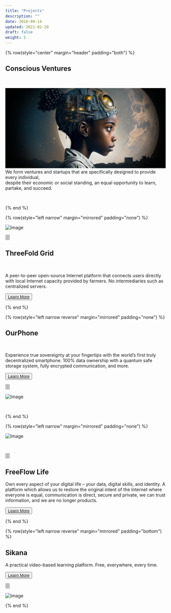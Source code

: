 ```yaml
---
title: "Projects"
description: ""
date: 2018-09-14
updated: 2021-02-20
draft: false
weight: 5
---
```


<div class="container mx-auto">

<!-- section 1 (co-found) -->

{% row(style="center" margin="header" padding="both") %}

## Conscious Ventures

<br>

![Image](img/projects.png#xl#mx-auto)
<br>
We form ventures and startups that are specifically designed to provide every individual, 
<br>
despite their economic or social standing, an equal opportunity to learn, partake, and succeed.


<br>

{% end %}

{% row(style="left narrow" margin="mirrored" padding="none") %}

![Image](img/tf1.png#medium#mx-auto)

|||


## ThreeFold Grid
<br>

A peer-to-peer open-source Internet platform that connects users directly with local Internet capacity provided by farmers. No intermediaries such as centralized servers.



<button>[Learn More](/projects/tfgrid/)</button>

{% end %}

{% row(style="left narrow reverse" margin="mirrored" padding="none") %}

## OurPhone
<br>

Experience true sovereignty at your fingertips with the world’s first truly decentralized smartphone. 100% data ownership with a quantum safe storage system, fully encrypted communication, and more.



<button>[Learn More](/projects/ourphone/)</button>


|||

![Image](img/ourphone1.png#medium#mx-auto)

<br>

{% end %}

{% row(style="left narrow" margin="mirrored" padding="none") %}

![Image](img/ff1.png#medium#mx-auto)

<br>


|||


## FreeFlow Life


Own every aspect of your digital life – your data, digital skills, and identity. A platform which allows us to restore the original intent of the Internet where everyone is equal, communication is direct, secure and private, we can trust information, and we are no longer products.



<button>[Learn More](/projects/freeflow/)</button>


{% end %}


{% row(style="left narrow reverse" margin="mirrored" padding="bottom") %}

## Sikana


A practical video-based learning platform. Free, everywhere, every time.


<button>[Learn More](/projects/sikana/)</button>

|||

![Image](img/sikana1.png#medium#mx-auto)



{% end %}




</div>



